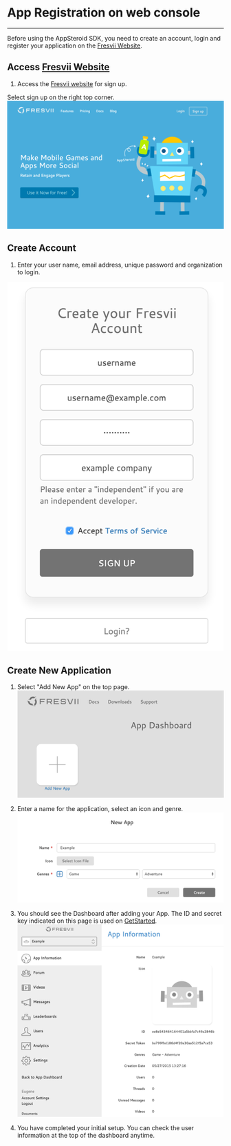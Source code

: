 # App Registration on web console

----------

Before using the AppSteroid SDK, you need to create an account, login and register your application on the [Fresvii Website](https://fresvii.com/).

## Access [Fresvii Website](https://fresvii.com/)
1. Access the [Fresvii website](https://fresvii.com/) for sign up.

Select sign up on the right top corner.
![DLL Duplicate](./Images/signup.png)

## Create Account
1. Enter your user name, email address, unique password and organization to login.

![DLL Duplicate](./Images/createaccaount.png)

## Create New Application
1. Select "Add New App" on the top page.
![DLL Duplicate](./Images/createapp.png)

2. Enter a name for the application, select an icon and genre.
![DLL Duplicate](./Images/createapp2.png)

3. You should see the Dashboard after adding your App.
The ID and secret key indicated on this page is used on [GetStarted](GetStarted.md).
![DLL Duplicate](./Images/dashboard.png)

4. You have completed your initial setup.
You can check the user information at the top of the dashboard anytime.